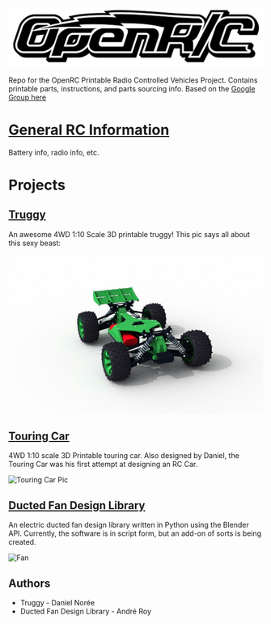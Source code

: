 ![OpenRC Logo](OpenRC_Logo/openrc_new_black.png)

Repo for the OpenRC Printable Radio Controlled Vehicles Project. Contains printable parts, instructions, and parts sourcing info. Based on the [Google Group here](https://plus.google.com/communities/112745535856143176146)

# [General RC Information](RCInfo.md)
Battery info, radio info, etc.

# Projects

## [Truggy](Truggy)

An awesome 4WD 1:10 Scale 3D printable truggy! This pic says all about this sexy beast:

![Truggy Pic](Truggy/Renderings/OpenRC_Truggy_Black-Green.jpg)

## [Touring Car](https://github.com/bryancostanich/OpenRC/tree/master/Touring_Car)

4WD 1:10 scale 3D Printable touring car. Also designed by Daniel, the Touring Car was his first attempt at designing an RC Car.

![Touring Car Pic](Touring_Car/Renderings/openrc_touring_small.jpg)

## [Ducted Fan Design Library](DuctedFanDesignLibrary)

An electric ducted fan design library written in Python using the Blender API. Currently, the software is in script form, but an add-on of sorts is being created.

![Fan](DuctedFanDesignLibrary/Images/3d_printed_EDF_fan_small.png)

## Authors
 * Truggy - Daniel Norée
 * Ducted Fan Design Library - André Roy
